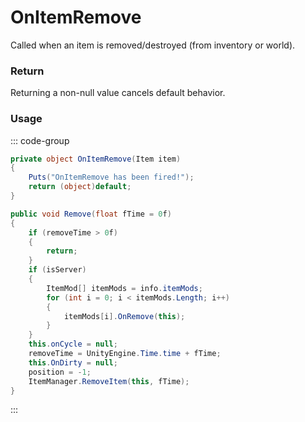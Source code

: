 # OnItemRemove
<Badge type="info" text="Item"/>[<Badge type="danger" text="Carbon Compatible"/>](https://github.com/CarbonCommunity/Carbon)[<Badge type="warning" text="Oxide Compatible"/>](https://github.com/OxideMod/Oxide.Rust)
Called when an item is removed/destroyed (from inventory or world).

### Return
Returning a non-null value cancels default behavior.

### Usage
::: code-group
```csharp [Example]
private object OnItemRemove(Item item)
{
	Puts("OnItemRemove has been fired!");
	return (object)default;
}
```
```csharp [Source — Assembly-CSharp @ Item]
public void Remove(float fTime = 0f)
{
	if (removeTime > 0f)
	{
		return;
	}
	if (isServer)
	{
		ItemMod[] itemMods = info.itemMods;
		for (int i = 0; i < itemMods.Length; i++)
		{
			itemMods[i].OnRemove(this);
		}
	}
	this.onCycle = null;
	removeTime = UnityEngine.Time.time + fTime;
	this.OnDirty = null;
	position = -1;
	ItemManager.RemoveItem(this, fTime);
}

```
:::
